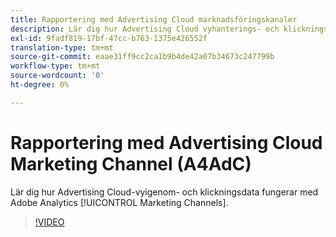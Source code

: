 ```yaml
---
title: Rapportering med Advertising Cloud marknadsföringskanaler
description: Lär dig hur Advertising Cloud vyhanterings- och klickningsdata fungerar med Adobe Analytics Marketing Channel.
exl-id: 9fadf819-17bf-47cc-b763-1375e426552f
translation-type: tm+mt
source-git-commit: eaae31ff9cc2ca1b9b4de42a07b34673c247799b
workflow-type: tm+mt
source-wordcount: '0'
ht-degree: 0%

---
```


# Rapportering med Advertising Cloud Marketing Channel (A4AdC)

Lär dig hur Advertising Cloud-vyigenom- och klickningsdata fungerar med Adobe Analytics [!UICONTROL Marketing Channels].

>[!VIDEO](https://video.tv.adobe.com/v/33502)
